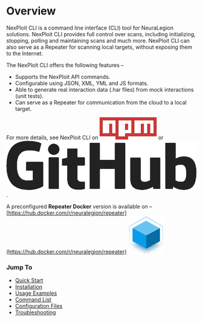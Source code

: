 # Overview
NexPloit CLI is a command line interface (CLI) tool for NeuraLegion solutions. NexPloit CLI provides full control over scans, including initializing, stopping, polling and maintaining scans and much more. NexPloit CLI can also serve as a Repeater for scanning local targets, without exposing them to the Internet.

The NexPloit CLI offers the following features –
* Supports the NexPloit API commands.
* Configurable using JSON, XML, YML and JS formats.
* Able to generate real interaction data (.har files) from mock interactions (unit tests).
* Can serve as a Repeater for communication from the cloud to a local target.

For more details, see NexPloit CLI on [![npm](media/npm.png ':size=3%')](https://www.npmjs.com/package/@neuralegion/nexploit-cli) or [![github](media/github.png ':size=4%')](https://github.com/NeuraLegion/nexploit-cli#readme).

A preconfigured **Repeater Docker** version is available on – [https://hub.docker.com/r/neuralegion/repeater](https://hub.docker.com/r/neuralegion/repeater) ![docker](media/docker.png ':size=2%')

### Jump To <!-- {docsify-ignore} -->
- [Quick Start](guide/np-cli/quickstart.md)
- [Installation](guide/np-cli/installation.md)
- [Usage Examples](guide/np-cli/usage-examples.md)
- [Command List](guide/np-cli/command-list.md)
- [Configuration Files](guide/np-cli/configuration-files.md)
- [Troubleshooting](guide/np-cli/troubleshooting.md)